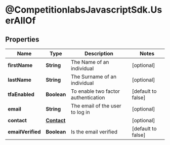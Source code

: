 # @CompetitionlabsJavascriptSdk.UserAllOf

## Properties

Name | Type | Description | Notes
------------ | ------------- | ------------- | -------------
**firstName** | **String** | The Name of an individual | [optional] 
**lastName** | **String** | The Surname of an individual | [optional] 
**tfaEnabled** | **Boolean** | To enable two factor authentication | [default to false]
**email** | **String** | The email of the user to log in | [optional] 
**contact** | [**Contact**](Contact.md) |  | [optional] 
**emailVerified** | **Boolean** | Is the email verified | [default to false]


